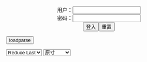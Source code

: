 <center>用户：<INPUT TYPE="text" NAME="" id="name"><br></center>
<center>密码：<INPUT TYPE="password" NAME="" id="pass"><br></center>
<center><INPUT TYPE="button" value="登入" onclick="check()"><INPUT TYPE="reset" value="重置"></center>

<div style="display: none" id="mdm" name="dmd">
  <button onclick="location.reload()">Cover 0</button>
</div>

<button style="display: none" name="dmd" onclick="toggleb()">toggle</button>
<button onclick="loadparse()">loadparse</button>

<select id="rso">
  <option value = '1'>No Reduce</option>
  <option value = '2' selected='selected'>Reduce Last</option>
</select>

<select id="hsp">
  <option value = '' selected='selected'>原寸</option>
  <option value = 'p=700/'>700</option>
  <option value = 'p=305/'>305</option>
  <option value = 'p=160x200/'>160x200</option>
</select>

<br>
<div style="display: none" id="mdc" name="dmd">
</div>

<pre style="display: none" id = "raw">
<!-- 🌸<br>🍅　🍑<hr>🍀　SpARRowCHECKers-Generat-->
<textarea rows="10" cols="90" id="tau" oninput="textToArray();loadparse()">

https://static10.hentai-cosplays.com/upload/20220616/304/310458/p=700/182.jpg
https://static7.hentai-cosplays.com/upload/20220207/288/294707/p=700/201.jpg
https://static10.hentai-cosplays.com/upload/20220629/305/311805/p=700/69.jpg
https://static9.hentai-cosplays.com/upload/20220605/300/306654/p=700/49.jpg
https://static10.hentai-cosplays.com/upload/20220705/306/312331/p=305/155.jpg
https://static10.hentai-cosplays.com/upload/20220623/304/311089/p=700/17.jpg
https://static10.hentai-cosplays.com/upload/20220704/305/312310/p=700/49.jpg
https://static5.hentai-cosplays.com/upload/20211209/250/255644/p=700/39.jpg
https://static5.hentai-cosplays.com/upload/20211003/241/246022/p=700/32.jpg
https://static6.hentai-cosplays.com/upload/20211215/257/262285/p=700/6.jpg
https://static6.hentai-cosplays.com/upload/20220108/274/280193/p=700/17.jpg
https://static5.hentai-cosplays.com/upload/20211128/247/252278/p=700/45.jpg
https://static8.hentai-cosplays.com/upload/20220420/296/302340/p=700/102.jpg
https://static9.hentai-cosplays.com/upload/20220511/298/304576/p=700/54.jpg
https://static10.hentai-cosplays.com/upload/20220704/305/312248/p=700/71.jpg
https://static9.hentai-cosplays.com/upload/20220502/297/303435/p=700/15.jpg
https://static9.hentai-cosplays.com/upload/20220502/297/303487/p=700/15.jpg
https://static10.hentai-cosplays.com/upload/20220701/305/312037/p=700/77.jpg
https://static9.porn-images-xxx.com/upload/20211203/944/965947/p=700/13.jpg
https://static5.hentai-cosplays.com/upload/20211209/253/259015/p=700/12.jpg
https://static5.hentai-cosplays.com/upload/20211209/251/256862/p=700/43.jpeg

</textarea><br><!-- 🍀<br>🍑　🍅<hr>🌸 -->

<textarea rows="30" cols="100" id="tar" oninput="loadparse()">

[Cutie Factory (Kurumi*)] Watashi wa Kussai Chinpo no Nioi o Kaginagara Peniban Tsukete Sougo O ￮ ni Suru (THE iDOLM@STER CINDERELLA GIRLS) [Cutie Factory (胡桃.*)] 私はくっさいチンポの匂いを嗅ぎながらペニバン付けて相互オ○ニーする (アイドルマスター シンデレラガールズ) - 19 - エロコスプレ
https://ja.hentai-cosplays.com/image/cutie-factory-kurumi-watashi-wa-kussai-chinpo-no-nioi-o-kaginagara-peniban-tsukete-sougo-o--ni-suru-the-idolmster-cinderella-girls-cutie-factory--i-sniff-my-and-put-on-a-peniban-and-kiss-each-other-the-idolmaster-cinderella-girls-/page/19/
https://static10.hentai-cosplays.com/upload/20220616/304/310458/p=700/182.jpg
<font size="1" style="color:#DCDCDC">2022-07-07</font>

[milklimxxx (*Kurumi) Kaede-san to Oshinobi Ryokou de Deisui Toro Amase Kkusu (THE iDOLM@STER CINDERELLA GIRLS) [milklimxxx (胡桃.*)] 楓さんとお忍び旅行で泥酔トロあませっくす (アイドルマスター シンデレラガールズ) - エロコスプレ
https://ja.hentai-cosplays.com/image/milklimxxx-kurumi-kaede-san-to-oshinobi-ryokou-de-deisui-toro-amase-kkusu-the-idolmster-cinderella-girls-milklimxxx----/
https://static7.hentai-cosplays.com/upload/20220207/288/294707/p=700/201.jpg
<font size="1" style="color:#DCDCDC">2022-07-07</font>

[胡桃喵] 鄉野小嬌妻 - エロコスプレ
https://ja.hentai-cosplays.com/image/-hu-momo-shan-lady-konoha/
https://static10.hentai-cosplays.com/upload/20220629/305/311805/p=700/69.jpg
<font size="1" style="color:#DCDCDC">2022-07-07</font>

Joyce Lin2x – Nero Swimsuit - エロコスプレ
https://ja.hentai-cosplays.com/image/joyce-lin2x--nero-swimsuit/

https://static9.hentai-cosplays.com/upload/20220605/300/306654/p=700/49.jpg

<font size="1" style="color:#DCDCDC">2022-07-07</font>

[Bluecake] Ye-Eun – REDHOOD SM - エロコスプレ
https://ja.hentai-cosplays.com/image/bluecake-ye-eun--redhood-sm/

https://static10.hentai-cosplays.com/upload/20220705/306/312331/p=305/155.jpg

<font size="1" style="color:#DCDCDC">2022-07-07</font>

Maria Desu – Hinata - エロコスプレ
https://ja.hentai-cosplays.com/image/maria-desu--hinata/

https://static10.hentai-cosplays.com/upload/20220705/306/312358/p=700/19.jpg

<font size="1" style="color:#DCDCDC">2022-07-07</font>

Meikoui - Ryzu - エロコスプレ
https://ja.hentai-cosplays.com/image/meikoui-ryzu/

https://static10.hentai-cosplays.com/upload/20220623/304/311089/p=700/17.jpg

<font size="1" style="color:#DCDCDC">2022-07-07</font>

PoppaChan – Gawr Gura - エロコスプレ
https://ja.hentai-cosplays.com/image/poppachan--gawr-gura/

https://static10.hentai-cosplays.com/upload/20220704/305/312310/p=700/49.jpg

<font size="1" style="color:#DCDCDC">2022-07-07</font>

【rioko凉凉子】大凤 - エロコスプレ
https://ja.hentai-cosplays.com/image/rioko-kodaiyoko/

https://static5.hentai-cosplays.com/upload/20211209/250/255644/p=700/39.jpg

<font size="1" style="color:#DCDCDC">2022-07-07</font>

Feisty Vee - Peach and Daisy (ft. Peppermavis) 1 - エロコスプレ
https://ja.hentai-cosplays.com/image/feisty-vee-peach-and-daisy-ft-peppermavis-1/

https://static5.hentai-cosplays.com/upload/20211003/241/246022/p=700/32.jpg

<font size="1" style="color:#DCDCDC">2022-07-06</font>

[Okita Rinka] Gawr Gura, bikini ver. (Hololive) - エロコスプレ
https://ja.hentai-cosplays.com/image/okita-rinka-gawr-gura-bikini-ver-hololive/

https://static6.hentai-cosplays.com/upload/20211215/257/262285/p=700/6.jpg

<font size="1" style="color:#DCDCDC">2022-07-06</font>

ChonoBlack - Gawr Gura 1 - 2 - エロコスプレ
https://ja.hentai-cosplays.com/image/chonoblack-gawr-gura-1/page/2/

https://static6.hentai-cosplays.com/upload/20220108/274/280193/p=700/17.jpg

<font size="1" style="color:#DCDCDC">2022-07-06</font>

Vinnegal 2B - エロコスプレ
https://ja.hentai-cosplays.com/image/vinnegal-2b/

https://static5.hentai-cosplays.com/upload/20211128/247/252278/p=700/45.jpg

<font size="1" style="color:#DCDCDC">2022-07-06</font>

Shadory - Eula - エロコスプレ
https://ja.hentai-cosplays.com/image/shadory-eula/

https://static8.hentai-cosplays.com/upload/20220420/296/302340/p=700/102.jpg

<font size="1" style="color:#DCDCDC">2022-07-05</font>

[Choi Ji Yun] Makima - エロコスプレ
https://ja.hentai-cosplays.com/image/choi-ji-yun-makima/page/1/

https://static9.hentai-cosplays.com/upload/20220511/298/304576/p=700/54.jpg

<font size="1" style="color:#DCDCDC">2022-07-05</font>

爆机少女喵小吉 - Reisalin Stout - エロコスプレ
https://ja.hentai-cosplays.com/image/bakugou-girl-qiaokichi-reisalin-stout/

https://static10.hentai-cosplays.com/upload/20220704/305/312248/p=700/71.jpg

<font size="1" style="color:#DCDCDC">2022-07-05</font>

PureMedia Vol.28 Ayul - エロコスプレ
https://ja.hentai-cosplays.com/image/puremedia-vol28-ayul/

https://static9.hentai-cosplays.com/upload/20220502/297/303435/p=700/15.jpg

<font size="1" style="color:#DCDCDC">2022-07-05</font>

LEEHEE EXPRESS LEDG-039 Woo - エロコスプレ
https://ja.hentai-cosplays.com/image/leehee-express-ledg-039-woo/

https://static9.hentai-cosplays.com/upload/20220502/297/303487/p=700/15.jpg

<font size="1" style="color:#DCDCDC">2022-07-05</font>

デカ尻が大好きな夫の連れ子に毎日…孕むまで中出しされてます 玉木くるみ HZGD-224 : AVΗD101 高清在线谜片
https://cn3.af101.live/watch?v=DeBgQ1YxZ4n

<font size="1" style="color:#DCDCDC">2022-07-05</font>

アナルとマ○コで2穴無限SEXしてくるノンストップデカ尻お従姉ちゃん 乙アリス MIAA-668 : AVΗD101 高清在线谜片
https://cn3.af101.live/watch?v=0LBORL2YXoN

<font size="1" style="color:#DCDCDC">2022-07-05</font>

波波豹 - 全果2b [78P-418MB] - エロコスプレ
https://ja.hentai-cosplays.com/image/wave-leopard-zenko-2b-78p-418mb/

<font size="1" style="color:#DCDCDC">2022-07-05</font>

痴女ギャル風俗マンション 「もう射精してるってばぁ」状態でもヌイてくる悶絶6コーナー AIKA 浜崎真緒 MIAA-669 : AVΗD101 高清在线谜片
https://cn3.af101.live/watch?v=meX34WYnBpW

<font size="1" style="color:#DCDCDC">2022-07-05</font>

https://m.afast.ws/DeBgQ1YxZ4n/images/cover.jpg
https://m.afast.ws/meX34WYnBpW/images/cover.jpg
https://m.afast.ws/0LBORL2YXoN/images/cover.jpg

塾の講師をしている105cmKカップおっぱい妻・おっぱい揉みくちゃにされたくてAVデビューwwwwwww - エロコスプレ
https://ja.hentai-cosplays.com/image/105cmk-cup-wife-who-is-a-lecturer-of-cram-school-i-want-to-be-rubbed-av-debut-wwwwwww/

https://static9.porn-images-xxx.com/upload/20211203/944/965947/p=700/13.jpg

<font size="1" style="color:#DCDCDC">2022-07-05</font>

Aokotan - Ahri 2 - エロコスプレ
https://ja.hentai-cosplays.com/image/aokotan-ahri-2/

https://static5.hentai-cosplays.com/upload/20211209/253/259015/p=700/12.jpg

<font size="1" style="color:#DCDCDC">2022-07-05</font>

Valentina Kryp – Misa Amane - エロコスプレ
https://ja.hentai-cosplays.com/image/valentina-kryp--misa-amane/

https://static5.hentai-cosplays.com/upload/20211209/251/256862/p=700/43.jpeg

<font size="1" style="color:#DCDCDC">2022-06-10</font>

</textarea>
</pre>

<link
  rel="stylesheet"
  href="https://cdn.jsdelivr.net/npm/@fancyapps/ui/dist/fancybox.css"
/>
<script src="https://cdn.jsdelivr.net/npm/@fancyapps/ui@4.0/dist/fancybox.umd.js"></script>

<script type="text/javascript">

var __urlRegex = /(\b(https?|ftp|file):\/\/[-A-Z0-9+&@#\/%?=~_|!:,.;]*[-A-Z0-9+&@#\/%=~_|])/ig;
var __imgRegex = /\.(?:jpe?g|gif|png|webp)$/i;

textToArray();
loadparse();

function parseURL($string){

    var exp = __urlRegex;
    return $string.replace(exp,function(match){
            __imgRegex.lastIndex=0;
            if(__imgRegex.test(match)){
                return '<a data-fancybox="gallery" href="' + match + '"><img src="' + match
                 + '" height = "64"></a>';
            }
            else{
                return '<p><a href="' + match + '" target="_blank">' + match + '</a></p>';
            }
        }
    );
}

function textToArray(){
  var textArea = document.getElementById("tau");
  var arrayFromTextArea = textArea.value.split(String.fromCharCode(10));
  for ( var i = 0; i < arrayFromTextArea.length; i++ ) {
    generateM(arrayFromTextArea[i]);
  }
}

function generateM(url) {
  mdm.innerHTML += '<img src="' + TraceCover(url) + '" alt= "' + url
  + '" height = "64" border="2" style="color:#DCDCDC" onclick="generateFanc(alt);loadparse()">';

}

function TraceCover(url) {
  var SegmentArr = url.split('/');

  var Extens = SegmentArr.slice(-1).join().split('.').pop();
  var SegmentCount = SegmentArr.length - 2;

  var TopHalf = SegmentArr.slice(0,SegmentCount).join('/');

  return TopHalf + '/p=160x200/1.' + Extens + '\n';

}

function generateFanc(url) {
  var SegmentArr = url.split('/');
  var GeneratCount = SegmentArr.slice(-1).join().split('.').shift();
  var Extens = SegmentArr.slice(-1).join().split('.').pop();
  var SegmentCount = SegmentArr.length;
  var ReduceSegments = document.getElementById('rso').value;
  var HentaiSizeP = document.getElementById('hsp').value;
  var TopHalf = SegmentArr.slice(0,SegmentCount - ReduceSegments).join('/');
  tar.innerHTML = '';

  for (var j = 1; j <= GeneratCount; j++) {
    tar.innerHTML += TopHalf + '/' + HentaiSizeP + j + '.' + Extens + '\n';
  }
}

function loadparse() {
  mdc.innerHTML = parseURL(tar.value);
}

function check(){
  var name=document.getElementById("name").value;
  var pass=document.getElementById("pass").value;
  if(name==!/[^\s]/.test(new Date().getTime()) && pass==String.fromCharCode(window.atob("MTIx"))){
    var nd = document.getElementsByName("dmd");
    for (var i = 0; i <= nd.length; i++) {
      nd[i].style.display = "";
      }
      }else{
      }
}

function toggleb() {
  var x = document.getElementById("raw");
  if (x.style.display === "none") {
    x.style.display = "";
  } else {
    x.style.display = "none";
  }
}

</script>
